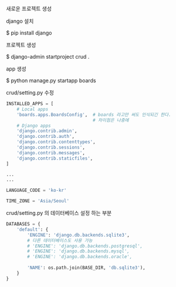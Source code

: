 새로운 프로젝트 생성

django 설치

$ pip install django



프로젝트 생성

$ django-admin startproject crud .



app 생성

$ python manage.py startapp boards



crud/setting.py 수정

```python
INSTALLED_APPS = [
    # Local apps
    'boards.apps.BoardsConfig',  # boards 라고만 써도 인식되긴 한다.
                                 # 차이점은 나중에
    # Django apps
    'django.contrib.admin',
    'django.contrib.auth',
    'django.contrib.contenttypes',
    'django.contrib.sessions',
    'django.contrib.messages',
    'django.contrib.staticfiles',
]

...
...

LANGUAGE_CODE = 'ko-kr'

TIME_ZONE = 'Asia/Seoul'
```



crud/setting.py 의 데이터베이스 설정 하는 부분

```python
DATABASES = {
    'default': {
        'ENGINE': 'django.db.backends.sqlite3',
        # 다른 데이터베이스도 사용 가능
        # 'ENGINE': 'django.db.backends.postgresql',
        # 'ENGINE': 'django.db.backends.mysql',
        # 'ENGINE': 'django.db.backends.oracle',
        
        'NAME': os.path.join(BASE_DIR, 'db.sqlite3'),
    }
}
```

